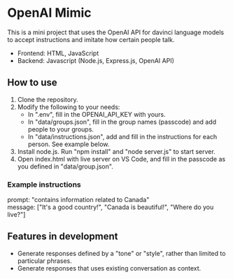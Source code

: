 # OpenAI Mimic

This is a mini project that uses the OpenAI API for davinci language models to accept instructions and imitate how certain people talk.  

- Frontend: HTML, JavaScript  
- Backend: Javascript (Node.js, Express.js, OpenAI API)

## How to use

1. Clone the repository.
2. Modify the following to your needs:
    - In ".env", fill in the OPENAI_API_KEY with yours.
    - In "data/groups.json", fill in the group names (passcode) and add people to your groups.
    - In "data/instructions.json", add and fill in the instructions for each person. See example below.
3. Install node.js. Run "npm install" and "node server.js" to start server.
4. Open index.html with live server on VS Code, and fill in the passcode as you defined in "data/group.json".

### Example instructions

prompt: "contains information related to Canada"  
message: ["It's a good country!", "Canada is beautiful!", "Where do you live?"]

## Features in development

- Generate responses defined by a "tone" or "style", rather than limited to particular phrases.
- Generate responses that uses existing conversation as context.
